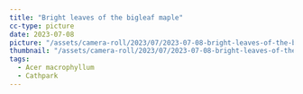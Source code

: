```yaml
---
title: "Bright leaves of the bigleaf maple"
cc-type: picture
date: 2023-07-08
picture: "/assets/camera-roll/2023/07/2023-07-08-bright-leaves-of-the-bigleaf-maple/20230709_020926276_iOS.jpg"
thumbnail: "/assets/camera-roll/2023/07/2023-07-08-bright-leaves-of-the-bigleaf-maple/20230709_020926276_iOS-thumbnail.jpg"
tags:
  - Acer macrophyllum
  - Cathpark
---
```

